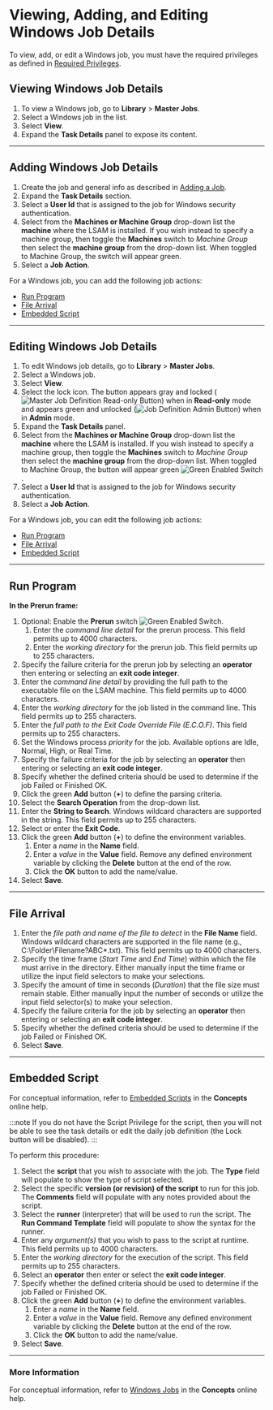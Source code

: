 # Viewing, Adding, and Editing Windows Job Details

To view, add, or edit a Windows job, you must have the required privileges as defined in [Required Privileges](../Accessing-Master-Jobs.md#required-privileges).

## Viewing Windows Job Details

1. To view a Windows job, go to **Library** > **Master Jobs**.
1. Select a Windows job in the list.
1. Select **View**.
1. Expand the **Task Details** panel to expose its content.

---

## Adding Windows Job Details

1. Create the job and general info as described in [Adding a Job](../../Adding-Master-Jobs.md).
1. Expand the **Task Details** section.
1. Select a **User Id** that is assigned to the job for Windows
   security authentication.
1. Select from the **Machines or Machine Group** drop-down list the
   **machine** where the LSAM is installed. If you wish instead to specify a machine group, then toggle the **Machines**
   switch to _Machine Group_ then select the **machine group** from the
   drop-down list. When toggled to Machine Group, the switch will
   appear green.
1. Select a **Job Action**.

For a Windows job, you can add the following job actions:

- [Run Program](#Run-Program)
- [File Arrival](#File-Arrival)
- [Embedded Script](#Embedded-Script)

---

## Editing Windows Job Details

1. To edit Windows job details, go to **Library** > **Master Jobs**.
1. Select a Windows job.
1. Select **View**.
1. Select the lock icon. The button appears gray and locked (![Master Job Definition Read-only Button](../../../../../../../Resources/Images/SM/Daily-Job-Definition-Read-only-Button.png 'Master Job Definition Read-only Button'))
   when in **Read-only** mode and appears green and unlocked (![Job Definition Admin Button](../../../../../../../Resources/Images/SM/Daily-Job-Definition-Admin-Button.png 'Job Definition Admin Button'))
   when in **Admin** mode.
1. Expand the **Task Details** panel.
1. Select from the **Machines or Machine Group** drop-down list the
   **machine** where the LSAM is installed. If you wish instead to specify a machine group, then toggle the **Machines**
   switch to _Machine Group_ then select the **machine group** from the
   drop-down list. When toggled to Machine Group, the button will
   appear green ![Green Enabled     Switch](../../../../../../../Resources/Images/SM/Enabled-Switch.png 'Green Enabled Switch').
1. Select a **User Id** that is assigned to the job for Windows security authentication.
1. Select a **Job Action**.

For a Windows job, you can edit the following job actions:

- [Run Program](#Run-Program)
- [File Arrival](#File-Arrival)
- [Embedded Script](#Embedded-Script)

---

## Run Program

**In the Prerun frame:**

1. Optional: Enable the **Prerun** switch ![Green Enabled Switch](../../../../../../../Resources/Images/SM/Enabled-Switch.png 'Green Enabled Switch').
   1. Enter the _command line detail_ for the prerun process. This field
      permits up to 4000 characters.
   1. Enter the _working directory_ for the prerun job. This field permits
      up to 255 characters.
1. Specify the failure criteria for the prerun job by selecting an
   **operator** then entering or selecting an **exit code integer**.
1. Enter the _command line detail_ by providing the full path to the
   executable file on the LSAM machine. This field permits up to 4000 characters.
1. Enter the _working directory_ for the job listed in the command
   line. This field permits up to 255 characters.
1. Enter the _full path to the Exit Code Override File (E.C.O.F)_. This
   field permits up to 255 characters.
1. Set the Windows process _priority_ for the job. Available options
   are Idle, Normal, High, or Real Time.
1. Specify the failure criteria for the job by selecting an **operator**
   then entering or selecting an **exit code integer**.
1. Specify whether the defined criteria should be used to determine if
   the job Failed or Finished OK.
1. Click the green **Add** button (**+**) to define the parsing
   criteria.
1. Select the **Search Operation** from the drop-down list.
1. Enter the **String to Search**. Windows wildcard characters are
   supported in the string. This field permits up to 255 characters.
1. Select or enter the **Exit Code**.
1. Click the green **Add** button (**+**) to define the environment
   variables.
   1. Enter a _name_ in the **Name** field.
   1. Enter a _value_ in the **Value** field. Remove any defined
      environment variable by clicking the **Delete** button at the end of
      the row.
   1. Click the **OK** button to add the name/value.
1. Select **Save**.

---

## File Arrival

1. Enter the _file path and name of the file to detect_ in the **File
   Name** field. Windows wildcard characters are supported in the file
   name (e.g., C:\\Folder\\Filename?ABC\*.txt). This field permits up
   to 4000 characters.
1. Specify the time frame (_Start Time_ and _End Time_) within which
   the file must arrive in the directory. Either manually input the
   time frame or utilize the input field selectors to make your
   selections.
1. Specify the amount of time in seconds (_Duration_) that the file
   size must remain stable. Either manually input the number of seconds
   or utilize the input field selector(s) to make your selection.
1. Specify the failure criteria for the job by selecting an **operator**
   then entering or selecting an **exit code integer**.
1. Specify whether the defined criteria should be used to determine if
   the job Failed or Finished OK.
1. Select **Save**.

---

## Embedded Script

For conceptual information, refer to [Embedded Scripts](../../../../../../../automation-concepts/embedded-scripts.md) in the
**Concepts** online help.

:::note
If you do not have the Script Privilege for the script, then you will not be able to see the task details or edit the daily job definition (the Lock button will be disabled).
:::

To perform this procedure:

1. Select the **script** that you wish to associate with the job. The
   **Type** field will populate to show the type of script selected.
1. Select the specific **version (or revision) of the script** to run
   for this job. The **Comments** field will populate with any notes
   provided about the script.
1. Select the **runner** (interpreter) that will be used to run the
   script. The **Run Command Template** field will populate to show the
   syntax for the runner.
1. Enter any _argument(s)_ that you wish to pass to the script at
   runtime. This field permits up to 4000 characters.
1. Enter the _working directory_ for the execution of the script. This
   field permits up to 255 characters.
1. Select an **operator** then enter or select the **exit code
   integer**.
1. Specify whether the defined criteria should be used to determine if
   the job Failed or Finished OK.
1. Click the green **Add** button (**+**) to define the environment
   variables.
   1. Enter a _name_ in the **Name** field.
   1. Enter a _value_ in the **Value** field. Remove any defined
      environment variable by clicking the **Delete** button at the end of
      the row.
   1. Click the **OK** button to add the name/value.
1. Select **Save**.

---

### More Information

For conceptual information, refer to [Windows Jobs](../../../../../../../job-types/windows.md) in
the **Concepts** online help.

